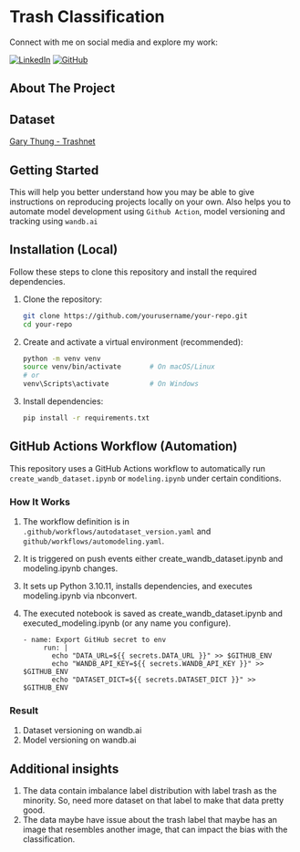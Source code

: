 # Trash Classification

Connect with me on social media and explore my work:

[![LinkedIn](https://img.shields.io/badge/LinkedIn-Connect-blue?style=flat-square&logo=linkedin)](https://www.linkedin.com/in/agungadipurwa)
[![GitHub](https://img.shields.io/badge/GitHub-Follow-181717?style=flat-square&logo=github)](https://github.com/agungadipurwa)


## About The Project

## Dataset
[Gary Thung - Trashnet](http://www.github.com/garythung/trashnet)

## Getting Started

This will help you better understand how you may be able to give instructions on reproducing projects locally on your own.
Also helps you to automate model development using `Github Action`, model versioning and tracking using `wandb.ai`

## Installation (Local)
Follow these steps to clone this repository and install the required dependencies.
1. Clone the repository:
   ```bash
   git clone https://github.com/yourusername/your-repo.git
   cd your-repo
   ```
2. Create and activate a virtual environment (recommended):
   ```bash
   python -m venv venv
   source venv/bin/activate       # On macOS/Linux
   # or
   venv\Scripts\activate          # On Windows
   ```

3. Install dependencies:
   ```bash
   pip install -r requirements.txt
   ```

## GitHub Actions Workflow (Automation)
This repository uses a GitHub Actions workflow to automatically run `create_wandb_dataset.ipynb` or `modeling.ipynb` under certain conditions.

### How It Works
1. The workflow definition is in `.github/workflows/autodataset_version.yaml` and `github/workflows/automodeling.yaml`.
2. It is triggered on push events either create_wandb_dataset.ipynb and modeling.ipynb changes.
3. It sets up Python 3.10.11, installs dependencies, and executes modeling.ipynb via nbconvert.
4. The executed notebook is saved as create_wandb_dataset.ipynb and executed_modeling.ipynb (or any name you configure).

   ```
   - name: Export GitHub secret to env
        run: |
          echo "DATA_URL=${{ secrets.DATA_URL }}" >> $GITHUB_ENV
          echo "WANDB_API_KEY=${{ secrets.WANDB_API_KEY }}" >> $GITHUB_ENV
          echo "DATASET_DICT=${{ secrets.DATASET_DICT }}" >> $GITHUB_ENV
   ```
### Result
1. Dataset versioning on wandb.ai
2. Model versioning on wandb.ai

## Additional insights
1. The data contain imbalance label distribution with label trash as the minority. So, need more dataset on that label to make that data pretty good.
2. The data maybe have issue about the trash label that maybe has an image that resembles another image, that can impact the bias with the classification.
